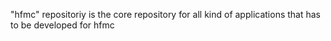 "hfmc" repositoriy is the core repository for all kind of applications that has to be developed for hfmc
